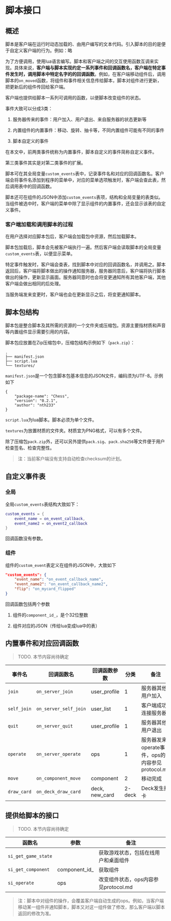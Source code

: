 # 脚本接口

## 概述

脚本是客户端在运行时动态加载的、由用户编写的文本代码。引入脚本的目的是便于自定义客户端的行为。例如：略

为了方便调用，使用lua语言编写。脚本和客户端之间的交互使用函数互调来实现。具体来说，**客户端与脚本实现约定一系列事件和回调函数名，客户端在特定事件发生时，调用脚本中特定名字的的回调函数**。例如，在客户端移动组件后，调用脚本的`on_moved`函数，将组件和事件相关信息传给脚本，脚本对组件进行更新，把更新后的组件传回给客户端。

客户端也提供给脚本一系列可调用的函数，以便脚本改变组件的状态。

事件大致可以分成3类：

1. 服务器传来的事件：用户加入、用户退出、来自服务器的状态更新等

2. 内置组件的内置事件：移动、旋转、抽卡等，不同内置组件可能有不同的事件

3. 脚本自定义的事件

在本文中，前两类事件统称为内置事件，脚本自定义的事件简称自定义事件。

第三类事件其实是对第二类事件的扩展。

脚本可在其全局变量`custom_events`表中，记录事件名和对应的回调函数名。客户端会将事件名添加到程序的菜单中，对应的菜单选项触发时，客户端会查此表，然后调用表中的回调函数。

脚本还可在组件的JSON中添加`custom_events`表项，结构和全局变量的表类似。当组件被选中时，客户端的菜单中除了显示组件的内置事件，还会显示该表的自定义事件。

### 客户端加载和调用脚本的过程

在用户选择对应脚本包后，客户端会加载包中资源，然后加载脚本。

脚本包加载后，脚本会先被客户端执行一遍。然后客户端会读取脚本的全局变量`custom_events`表，以便显示菜单。

特定事件触发时，客户端会查表，找到脚本中对应的回调函数名，并调用之。脚本返回后，客户端将脚本做出的操作通知服务器，服务器同意后，客户端将执行脚本做出的操作，更新显示画面。服务器同意时也会将变更通知所有其他客户端，其他客户端会做出相同的后处理。

当服务端发来变更时，客户端也会在更新显示之后，将变更通知脚本。

## 脚本包结构

脚本包是整合脚本及其所需的资源的一个文件夹或压缩包。资源主要指材质和声音等内置组件显示需要引用的内容。

脚本包应放置在Zip压缩包中，压缩包结构示例如下（`pack.zip`）：

```
.
├── manifest.json
├── script.lua
└── textures/
```

`manifest.json`是一个包含脚本包基本信息的JSON文件，编码须为UTF-8。示例如下

```
{
    "package-name": "Chess",
    "version": "0.2.1",
    "author": "nth233"
}
```

`script.lua`为lua脚本。脚本必须为单个文件。

`textures`为放置材质的文件夹。材质宜为PNG格式，可以有多个文件。

除了压缩包`pack.zip`外，还可以另外提供`pack.sig`、`pack.sha256`等文件便于用户检查签名、检查完整性。

> 注：当前客户端没有支持自动检查checksum的计划。

## 自定义事件表

### 全局

全局`custom_events`表结构大致如下：

```lua
custom_events = {
    event_name = on_event_callback,
    event_name2 = on_event2_callback
}
```

回调函数没有参数。

### 组件

组件的`custom_event`表定义在组件的JSON中，大致如下

```json
"custom_events": {
    "event_name": "on_event_callback_name",
    "event_name2": "on_event_callback_name2",
    "flip": "on_mycard_flipped"
}
```

回调函数包括两个参数

1. 组件的`component_id_`，是个32位整数

2. 组件对应的JSON（传给lua变成lua中的表）

## 内置事件和对应回调函数

> TODO. 本节内容尚待确定

| 事件名         | 回调函数名                 | 回调函数参数         | 分类     | 备注                                 |
| ----------- | --------------------- | -------------- | ------ | ---------------------------------- |
| `join`      | `on_server_join`      | user_profile   | 1      | 服务器其他用户加入                          |
| `self_join` | `on_server_self_join` | user_list      | 1      | 客户端成功连接服务器                         |
| `quit`      | `on_server_quit`      | user_profile   | 1      | 服务器其他用户退出                          |
| `operate`   | `on_server_operate`   | ops            | 1      | 服务器发来operate事件，ops的内容参见protocol.md |
| `move`      | `on_component_move`   | component      | 2      | 移动完成                               |
| `draw_card` | `on_deck_draw_card`   | deck, new_card | 2-deck | Deck发生抽卡                           |

## 提供给脚本的接口

> TODO. 本节内容尚待确定

| 函数名                 | 参数            | 备注                        |
| ------------------- | ------------- | ------------------------- |
| `si_get_game_state` |               | 获取游戏状态，包括在线用户和桌面组件        |
| `si_get_component`  | component_id_ | 获取组件                      |
| `si_operate`        | ops           | 改变组件状态，ops内容参见protocol.md |

> 注：脚本中对组件的操作，会覆盖客户端自动生成的ops。例如，当客户端移动某一组件并通知脚本，脚本又对这一组件做了修改，那么客户端以脚本返回的修改为准。

